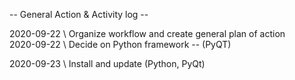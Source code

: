 -- General Action & Activity log --  
  
2020-09-22 \ Organize workflow and create general plan of action  
2020-09-22 \ Decide on Python framework -- (PyQT)  

2020-09-23 \ Install and update (Python, PyQt)
